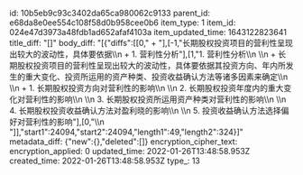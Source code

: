 id: 10b5eb9c93c3402da65ca980062c9133
parent_id: e68da8e0ee554c108f58d0b958cee0b6
item_type: 1
item_id: 024e47d3973a48fdb1ad652afaf4103a
item_updated_time: 1643122823641
title_diff: "[]"
body_diff: "[{\"diffs\":[[0,\"  + \"],[-1,\"长期股权投资项目的营利性呈现出较大的波动性，具体要依据\\\n   + 1. 营利性分析\"],[1,\"1. 营利性分析\\\n        \\\n        + 长期股权投资项目的营利性呈现出较大的波动性，具体要依据其投资方向、年内所发生的重大变化、投资所运用的资产种类、投资收益确认方法等诸多因素来确定\\\n        \\\n        + 1. 长期股权投资方向对营利性的影响\\\n          \\\n          2. 长期股权投资年度内的重大变化对营利性的影响\\\n          \\\n          3. 长期股权投资所运用资产种类对营利性的影响\\\n          \\\n          4. 长期股权投资收益确认方法对盈利晓的影响\\\n          \\\n          5. 投资收益确认方法选择偏好对营利性的影响\"],[0,\"\\\n   \"]],\"start1\":24094,\"start2\":24094,\"length1\":49,\"length2\":324}]"
metadata_diff: {"new":{},"deleted":[]}
encryption_cipher_text: 
encryption_applied: 0
updated_time: 2022-01-26T13:48:58.953Z
created_time: 2022-01-26T13:48:58.953Z
type_: 13